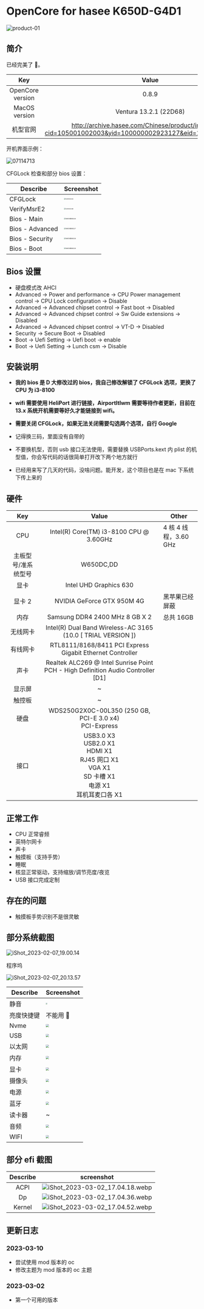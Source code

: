 # OpenCore for hasee K650D-G4D1

![product-01](./assets/2015053002216853.png)

## 简介

已经完美了 🤣。

|       Key        |                                                    Value                                                     |
| :--------------: | :----------------------------------------------------------------------------------------------------------: |
| OpenCore version |                                                    0.8.9                                                     |
|  MacOS version   |                                            Ventura 13.2.1 (22D68)                                            |
|     机型官网     | http://archive.hasee.com/Chinese/product/index.aspx?cid=105001002003&yid=100000002923127&eid=100000013446143 |

开机界面示例：

![07114713](./assets/02093335.webp)

CFGLock 检查和部分 bios 设置：

| Describe        | Screenshot                                                                  |
| --------------- | --------------------------------------------------------------------------- |
| CFGLock         | <img src="./assets/02093341.webp" alt="02093341" style="zoom:25%;" />       |
| VerifyMsrE2     | <img src="./assets/02093346.webp" alt="02093346" style="zoom:25%;" />       |
| Bios - Main     | <img src="./assets/WechatIMG26.webp" alt="WechatIMG26" style="zoom:25%;" /> |
| Bios - Advanced | <img src="./assets/WechatIMG27.webp" alt="WechatIMG27" style="zoom:25%;" /> |
| Bios - Security | <img src="./assets/WechatIMG28.webp" alt="WechatIMG28" style="zoom:25%;" /> |
| Bios - Boot     | <img src="./assets/WechatIMG29.webp" alt="WechatIMG29" style="zoom:25%;" /> |

## Bios 设置

- 硬盘模式改 AHCI
- Advanced -> Power and performance -> CPU Power management control -> CPU Lock configuration -> Disable
- Advanced -> Advanced chipset control -> Fast boot -> Disabled
- Advanced -> Advanced chipset control -> Sw Guide extensions -> Disabled
- Advanced -> Advanced chipset control -> VT-D -> Disabled
- Security -> Secure Boot -> Disabled
- Boot -> Uefi Setting -> Uefi boot -> enable
- Boot -> Uefi Setting -> Lunch csm -> Disable

## 安装说明

- **我的 bios 是 D 大修改过的 bios，我自己修改解锁了 CFGLock 选项，更换了 CPU 为 i3-8100**

- **wifi 需要使用 HeliPort 进行链接，AirportItlwm 需要等待作者更新，目前在 13.x 系统开机需要等好久才能链接到 wifi。**
- **需要关闭 CFGLock，如果无法关闭需要勾选两个选项，自行 Google**
- 记得换三码，里面没有自带的
- 不要换机型，否则 usb 接口无法使用，需要替换 USBPorts.kext 内 plist 的机型值，你会写代码的话很简单打开改下两个地方就行
- 已经用来写了几天的代码，没啥问题。能开发，这个项目也是在 mac 下系统下传上来的

## 硬件

|         Key         |                                                     Value                                                      | Other                 |
| :-----------------: | :------------------------------------------------------------------------------------------------------------: | --------------------- |
|         CPU         |                                    Intel(R) Core(TM) i3-8100 CPU @ 3.60GHz                                     | 4 核 4 线程，3.60 GHz |
| 主板型号/准系统型号 |                                                   W650DC,DD                                                    |                       |
|        显卡         |                                             Intel UHD Graphics 630                                             |                       |
|       显卡 2        |                                           NVIDIA GeForce GTX 950M 4G                                           | 黑苹果已经屏蔽        |
|        内存         |                                         Samsung DDR4 2400 MHz 8 GB X 2                                         | 总共 16GB             |
|      无线网卡       |                          Intel(R) Dual Band Wireless-AC 3165 (10.0 [ TRIAL VERSION ])                          |                       |
|      有线网卡       |                           RTL8111/8168/8411 PCI Express Gigabit Ethernet Controller                            |                       |
|        声卡         |                Realtek ALC269 @ Intel Sunrise Point PCH - High Definition Audio Controller [D1]                |                       |
|       显示屏        |                                                       ~                                                        |                       |
|       触控板        |                                                       ~                                                        |                       |
|        硬盘         |                           WDS250G2X0C-00L350 (250 GB, PCI-E 3.0 x4)<br/>PCI-Express                            |                       |
|        接口         | USB3.0 X3<br/>USB2.0 X1<br/>HDMI X1<br/>RJ45 网口 X1<br/>VGA X1<br/>SD 卡槽 X1<br/>电源 X1<br/>耳机耳麦口各 X1 |                       |

## 正常工作

- CPU 正常睿频
- 英特尔网卡
- 声卡
- 触摸板（支持手势）
- 睡眠
- 核显正常驱动，支持缩放/调节亮度/夜览
- USB 接口完成定制

## 存在的问题

- 触摸板手势识别不是很灵敏

## 部分系统截图

![iShot_2023-02-07_19.00.14](./assets/iShot_2023-03-02_16.58.41.webp)

程序坞

![iShot_2023-02-07_20.13.57](./assets/iShot_2023-03-02_16.59.17.webp)

| Describe   | Screenshot                                                               |
| ---------- | ------------------------------------------------------------------------ |
| 静音       | <img src="./assets/iShot_2023-03-02_16.59.44.webp" style="zoom:25%;" />  |
| 亮度快捷键 | 不能用 🥵                                                                |
| Nvme       | <img src="./assets/iShot_2023-03-02_17.00.19.webp" style="zoom: 50%;" /> |
| USB        | <img src="./assets/iShot_2023-03-02_17.00.38.webp" style="zoom:50%;" />  |
| 以太网     | <img src="./assets/iShot_2023-03-02_17.00.50.webp" style="zoom:50%;" />  |
| 内存       | <img src="./assets/iShot_2023-03-02_17.01.55.webp" style="zoom:50%;" />  |
| 显卡       | <img src="./assets/iShot_2023-03-02_17.01.59.webp" style="zoom:50%;" />  |
| 摄像头     | <img src="./assets/iShot_2023-03-02_17.02.03.webp" style="zoom:50%;" />  |
| 电源       | <img src="./assets/iShot_2023-03-02_17.02.17.webp" style="zoom:50%;" />  |
| 蓝牙       | <img src="./assets/iShot_2023-03-02_17.02.28.webp" style="zoom:50%;" />  |
| 读卡器     | ~                                                                        |
| 音频       | <img src="./assets/iShot_2023-03-02_17.02.47.webp" style="zoom:50%;" />  |
| WIFI       | <img src="./assets/iShot_2023-03-02_17.03.23.webp" style="zoom:50%;" />  |

## 部分 efi 截图

| Describe | screenshot                                                                 |
| :------: | -------------------------------------------------------------------------- |
|   ACPI   | ![iShot_2023-03-02_17.04.18.webp](./assets/iShot_2023-03-02_17.04.18.webp) |
|    Dp    | ![iShot_2023-03-02_17.04.36.webp](./assets/iShot_2023-03-02_17.04.36.webp) |
|  Kernel  | ![iShot_2023-03-02_17.04.52.webp](./assets/iShot_2023-03-02_17.04.52.webp) |

## 更新日志

### 2023-03-10

- 尝试使用 mod 版本的 oc
- 修改主题为 mod 版本的 oc 主题

### 2023-03-02

- 第一个可用的版本
